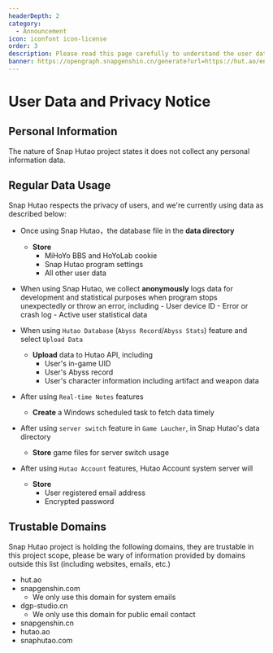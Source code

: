 ```yaml
---
headerDepth: 2
category:
  - Announcement
icon: iconfont icon-license
order: 3
description: Please read this page carefully to understand the user data handling and privacy rights for the Snap Hutao project.
banner: https://opengraph.snapgenshin.cn/generate?url=https://hut.ao/en/statements/privacy-notice.html
---
```


# User Data and Privacy Notice

## Personal Information

The nature of Snap Hutao project states it does not collect any personal information data.

## Regular Data Usage

Snap Hutao respects the privacy of users, and we're currently using data as described below:

- Once using Snap Hutao，the database file in the **data directory**

  - **Store**
    - MiHoYo BBS and HoYoLab cookie
    - Snap Hutao program settings
    - All other user data

- When using Snap Hutao, we collect **anonymously** logs data for development and statistical purposes
  when program stops unexpectedly or throw an error, including - User device ID - Error or crash log - Active user statistical data

- When using `Hutao Database` (`Abyss Record`/`Abyss Stats`) feature and select `Upload Data`

  - **Upload** data to Hutao API, including
    - User's in-game UID
    - User's Abyss record
    - User's character information including artifact and weapon data

- After using `Real-time Notes` features

  - **Create** a Windows scheduled task to fetch data timely

- After using `server switch` feature in `Game Laucher`, in Snap Hutao's data directory

  - **Store** game files for server switch usage

- After using `Hutao Account` features, Hutao Account system server will
  - **Store**
    - User registered email address
    - Encrypted password

## Trustable Domains

Snap Hutao project is holding the following domains, they are trustable in this project scope, please be wary of
information provided by domains outside this list (including websites, emails, etc.)

- hut.ao
- snapgenshin.com
  - We only use this domain for system emails
- dgp-studio.cn
  - We only use this domain for public email contact
- snapgenshin.cn
- hutao.ao
- snaphutao.com
